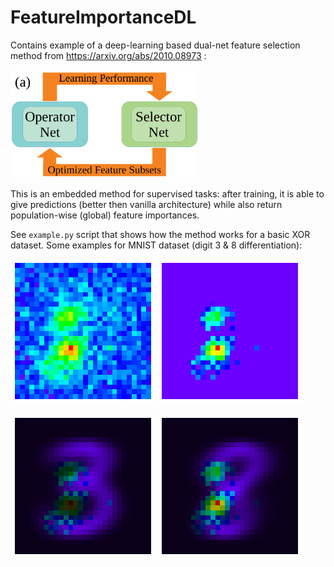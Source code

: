 # FeatureImportanceDL
Contains example of a deep-learning based dual-net feature selection method from https://arxiv.org/abs/2010.08973 :

<img src="./graphics/model.png" width="300">

This is an embedded method for supervised tasks: after training, it is able to give predictions (better then vanilla architecture) while also return population-wise (global) feature importances.

See ```example.py``` script that shows how the method works for a basic XOR dataset.
Some examples for MNIST dataset (digit 3 & 8 differentiation):

![MNIST importance](./graphics/MNIST/mnist_full_importance.png)
![Top features](./graphics/MNIST/mnist_masked_importance.png)

![Superimposed on mean 3](./graphics/MNIST/mnist_3_importance.png)
![Superimposed on mean 8](./graphics/MNIST/mnist_8_importance.png)

